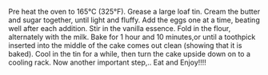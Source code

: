 Pre heat the oven to 165°C (325°F).
Grease a large loaf tin.
Cream the butter and sugar together, until light and fluffy.
Add the eggs one at a time, beating well after each addition.
Stir in the vanilla essence.
Fold in the flour, alternately with the milk.
Bake for 1 hour and 10 minutes,or until a toothpick inserted into the middle of the cake comes out clean (showing that it is baked).
Cool in the tin for a while, then turn the cake upside down on to a cooling rack.
Now another important step,..
Eat and Enjoy!!!!

